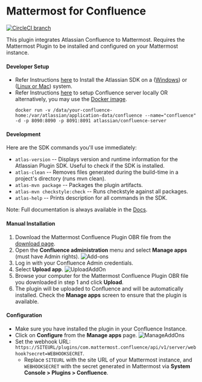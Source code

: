 # Mattermost for  Confluence
[![CircleCI branch](https://img.shields.io/circleci/project/github/Brightscout/mattermost-for-confluence/master.svg)](https://circleci.com/gh/Brightscout/mattermost-for-confluence)

This plugin integrates Atlassian Confluence to Mattermost. Requires the Mattermost Plugin to be installed and configured on your Mattermost instance.

#### Developer Setup
- Refer Instructions [here](https://developer.atlassian.com/server/framework/atlassian-sdk/set-up-the-atlassian-plugin-sdk-and-build-a-project/) to Install the Atlassian SDK on a ([Windows](https://developer.atlassian.com/server/framework/atlassian-sdk/install-the-atlassian-sdk-on-a-windows-system/)) or ([Linux or Mac](https://developer.atlassian.com/server/framework/atlassian-sdk/install-the-atlassian-sdk-on-a-linux-or-mac-system/)) system.
- Refer Instructions [here](https://confluence.atlassian.com/doc/confluence-setup-guide-135691.html) to setup Confluence server locally OR alternatively, you may use the [Docker image](https://hub.docker.com/r/atlassian/confluence-server/).
  ```
  docker run -v /data/your-confluence-home:/var/atlassian/application-data/confluence --name="confluence" -d -p 8090:8090 -p 8091:8091 atlassian/confluence-server
  ```

#### Development
Here are the SDK commands you'll use immediately:

* `atlas-version`
    -- Displays version and runtime information for the Atlassian Plugin SDK. Useful to check if the SDK is installed.
* `atlas-clean`
    -- Removes files generated during the build-time in a project's directory (runs mvn clean).
* `atlas-mvn package`
    -- Packages the plugin artifacts.
* `atlas-mvn checkstyle:check`
    -- Runs checkstyle against all packages.
* `atlas-help`
    -- Prints description for all commands in the SDK.

Note: Full documentation is always available in the [Docs](https://developer.atlassian.com/display/DOCS/Introduction+to+the+Atlassian+Plugin+SDK).

#### Manual Installation
1. Download the Mattermost Confluence Plugin OBR file from the [download page](https://github.com/Brightscout/mattermost-for-confluence/releases).
2. Open the **Confluence administration** menu and select **Manage apps** (must have Admin rights).
![Add-ons](https://i.imgur.com/uCNhnur.png)
3. Log in with your Confluence Admin credentials.
4. Select **Upload app**.
![UploadAddOn](https://i.imgur.com/eIrnfC3.png)
5. Browse your computer for the Mattermost Confluence Plugin OBR file you downloaded in step 1 and click **Upload**.
6. The plugin will be uploaded to Confluence and will be automatically installed. Check the **Manage apps** screen to ensure that the plugin is available.

#### Configuration
- Make sure you have installed the plugin in your Confluence Instance.
- Click on **Configure** from the **Manage apps** page.
    ![ManageAddOns](https://i.imgur.com/wzuLXE6.png)
- Set the webhook URL: `https://SITEURL/plugins/com.mattermost.confluence/api/v1/server/webhook?secret=WEBHOOKSECRET`.
    - Replace `SITEURL` with the site URL of your Mattermost instance, and `WEBHOOKSECRET` with the secret generated in Mattermost via **System Console > Plugins > Confluence**.
